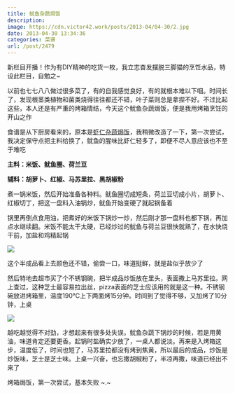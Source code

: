 ```yaml
---
title: 鱿鱼杂蔬焗饭
description: 
image: https://cdn.victor42.work/posts/2013-04/04-30/2.jpg
date: 2013-04-30 13:34:36
categories: 菜谱
url: /post/2479
---
```


新栏目开播！作为有DIY精神的吃货一枚，我立志奋发摆脱三脚猫的烹饪水品，特设此栏目，自勉之~

以前也七七八八做过很多菜了，有的自我感觉良好，有的就根本难以下咽。时间长了，发现根茎类植物和菌类烧得往往都还不错，叶子菜则总是拿捏不好。不过比起这些，本人还是有严重的烤箱情结，今天这个鱿鱼杂蔬焗饭，便是我用烤箱烹饪的开山之作

食谱是从下厨房看来的，原本是[虾仁杂蔬焗饭](http://www.xiachufang.com/recipe/99953/)，我稍微改造了一下，第一次尝试，我决定保守点把主料给换了，鱿鱼的腥味比虾仁轻多了，即便不尽人意应该也不至于难吃

**主料：米饭、鱿鱼圈、荷兰豆**

**辅料：胡萝卜、红椒、马苏里拉、黑胡椒粉**

煮一锅米饭，然后开始准备各种料。鱿鱼圈切成短条，荷兰豆切成小片，胡萝卜、红椒切丁，把这一盘料入油锅炒，鱿鱼开始变硬了就起锅备着

锅里再倒点食用油，把煮好的米饭下锅炒一炒，然后刚才那一盘料也都下锅，再加点水继续翻。米饭不能太干太硬，已经炒过的鱿鱼与荷兰豆很快就熟了，在水快烧干前，加盐和鸡精起锅

![](https://cdn.victor42.work/posts/2013-04/04-30/1.jpg)

这个半成品看上去颜色还不错，偷尝一口，味道挺鲜，就是盐似乎放少了

然后特地去超市买了个不锈钢碗，把半成品炒饭放在里头，表面撒上马苏里拉。网上查过，这种芝士最容易拉出丝，pizza表面的芝士应该用的就是这一种。不锈钢碗放进烤箱里，温度190℃上下两面烤15分钟。时间到了觉得不够，又加烤了10分钟，上桌

![](https://cdn.victor42.work/posts/2013-04/04-30/2.jpg)

越吃越觉得不对劲，才想起来有很多处失误。鱿鱼杂蔬下锅炒的时候，若是用黄油，味道肯定还要更香。起锅时盐确实少放了，一桌人都说淡。再来是入烤箱这步，温度低了，时间也短了，马苏里拉都没有烤到焦黄，所以最后的成品，炒饭是炒饭味，芝士是芝士味。上桌一兴奋，也忘撒胡椒粉了，半凉再撒，味道已经出不来了

烤箱焗饭，第一次尝试，基本失败 ~.~